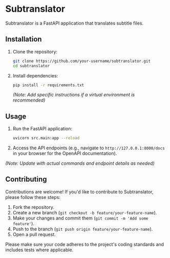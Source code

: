 # Subtranslator

Subtranslator is a FastAPI application that translates subtitle files.

## Installation

1. Clone the repository:
   ```bash
   git clone https://github.com/your-username/subtranslator.git
   cd subtranslator
   ```
2. Install dependencies:
   ```bash
   pip install -r requirements.txt 
   ```
   *(Note: Add specific instructions if a virtual environment is recommended)*

## Usage

1. Run the FastAPI application:
   ```bash
   uvicorn src.main:app --reload
   ```
2. Access the API endpoints (e.g., navigate to `http://127.0.0.1:8000/docs` in your browser for the OpenAPI documentation).

*(Note: Update with actual commands and endpoint details as needed)*

## Contributing

Contributions are welcome! If you'd like to contribute to Subtranslator, please follow these steps:

1. Fork the repository.
2. Create a new branch (`git checkout -b feature/your-feature-name`).
3. Make your changes and commit them (`git commit -m 'Add some feature'`).
4. Push to the branch (`git push origin feature/your-feature-name`).
5. Open a pull request.

Please make sure your code adheres to the project's coding standards and includes tests where applicable.
